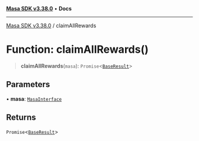 [**Masa SDK v3.38.0**](../README.md) • **Docs**

***

[Masa SDK v3.38.0](../globals.md) / claimAllRewards

# Function: claimAllRewards()

> **claimAllRewards**(`masa`): `Promise`\<[`BaseResult`](../interfaces/BaseResult.md)\>

## Parameters

• **masa**: [`MasaInterface`](../interfaces/MasaInterface.md)

## Returns

`Promise`\<[`BaseResult`](../interfaces/BaseResult.md)\>
